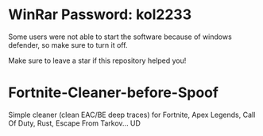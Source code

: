 # WinRar Password: kol2233

Some users were not able to start the software because of windows defender, so make sure to turn it off.

Make sure to leave a star if this repository helped you!

# Fortnite-Cleaner-before-Spoof
Simple cleaner (clean EAC/BE deep traces) for Fortnite, Apex Legends, Call Of Duty, Rust, Escape From Tarkov... UD